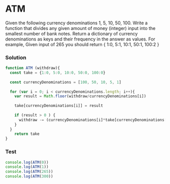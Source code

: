 # ATM
Given the following currency denominations 1, 5, 10, 50, 100. Write a function that divides any given amount of money (integer) input into the smallest number of bank notes. Return a dictionary of currency denominations as keys and their frequency in the answer as values. For example, Given input of 265 you should return { 1:0, 5:1, 10:1, 50:1, 100:2 }

### Solution
```js
function ATM (withdraw){
  const take = {1:0, 5:0, 10:0, 50:0, 100:0}
  
  const currencyDenominations = [100, 50, 10, 5, 1]
  
  for (var i = 0; i < currencyDenominations.length; i++){
    var result = Math.floor(withdraw/currencyDenominations[i])
    
    take[currencyDenominations[i]] = result
    
    if (result > 0 ) {
      withdraw -= (currencyDenominations[i]*take[currencyDenominations[i]])
    }
  }
    return take
}
```
### Test
```js
console.log(ATM(0))
console.log(ATM(1))
console.log(ATM(265))
console.log(ATM(300))
```
